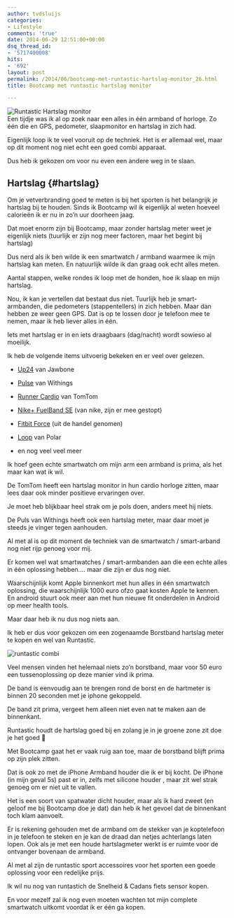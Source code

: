 ```yaml
---
author: tvdsluijs
categories:
- Lifestyle
comments: 'true'
date: 2014-06-29 12:51:00+00:00
dsq_thread_id:
- '5717400008'
hits:
- '692'
layout: post
permalink: /2014/06/bootcamp-met-runtastic-hartslag-monitor_26.html
title: Bootcamp met runtastic hartslag monitor

---
```

![Runtastic Hartslag monitor](https://vandersluijs.resultants-e.nl/2014/Jun/runtastic_heart_reate.jpg)  
Een tijdje was ik al op zoek naar een alles in één armband of horloge. Zo één die en GPS, pedometer, slaapmonitor en hartslag in zich had.

Eigenlijk loop ik te veel vooruit op de techniek. Het is er allemaal wel, maar op dit moment nog niet echt een goed combi apparaat.

Dus heb ik gekozen om voor nu even een andere weg in te slaan. 

## Hartslag {#hartslag}

Om je vetverbranding goed te meten is bij het sporten is het belangrijk je hartslag bij te houden. Sinds ik Bootcamp wil ik eigenlijk al weten hoeveel calorieën ik er nu in zo&#8217;n uur doorheen jaag.

Dat moet enorm zijn bij Bootcamp, maar zonder hartslag meter weet je eigenlijk niets (tuurlijk er zijn nog meer factoren, maar het begint bij hartslag)

Dus nerd als ik ben wilde ik een smartwatch / armband waarmee ik mijn hartslag kan meten. En natuurlijk wilde ik dan graag ook echt alles meten.

Aantal stappen, welke rondes ik loop met de honden, hoe ik slaap en mijn hartslag.

Nou, ik kan je vertellen dat bestaat dus niet. Tuurlijk heb je smart-armbanden, die pedometers (stappentellers) in zich hebben. Maar dan hebben ze weer geen GPS. Dat is op te lossen door je telefoon mee te nemen, maar ik heb liever alles in één.

Iets met hartslag er in en iets draagbaars (dag/nacht) wordt sowieso al moeilijk.

Ik heb de volgende items uitvoerig bekeken en er veel over gelezen.

</p> 

  * [Up24](https://jawbone.com/up) van Jawbone


  * [Pulse](http://www.withings.com/nl/withings-pulse.html) van Withings


  * [Runner Cardio](http://www.tomtom.com/nl_nl/products/your-sports/running/tomtom-runner-cardio-gps-watch/white/) van TomTom


  * [Nike+ FuelBand SE](http://www.nike.com/us/en_us/c/nikeplus-fuelband) (van nike, zijn er mee gestopt)


  * [Fitbit Force](https://www.fitbit.com) (uit de handel genomen)


  * [Loop](http://www.polarloop.com/nl/) van Polar


  * en nog veel veel meer
</ul> 

Ik hoef geen echte smartwatch om mijn arm een armband is prima, als het maar kan wat ik wil.

De TomTom heeft een hartslag monitor in hun cardio horloge zitten, maar lees daar ook minder positieve ervaringen over.

Je moet heb blijkbaar heel strak om je pols doen, anders meet hij niets.

De Puls van Withings heeft ook een hartslag meter, maar daar moet je steeds je vinger tegen aanhouden.

Al met al is op dit moment de techniek van de smartwatch / smart-arband nog niet rijp genoeg voor mij.

Er komen wel wat smartwatches / smart-armbanden aan die een echte alles in één oplossing hebben&#8230;. maar die zijn er dus nog niet.

Waarschijnlijk komt Apple binnenkort met hun alles in één smartwatch oplossing, die waarschijnlijk 1000 euro ofzo gaat kosten Apple te kennen. En android stuurt ook meer aan met hun nieuwe fit onderdelen in Android op meer health tools.

Maar daar heb ik nu dus nog niets aan.

Ik heb er dus voor gekozen om een zogenaamde Borstband hartslag meter te kopen en wel van Runtastic.

![runtastic combi](https://vandersluijs.resultants-e.nl/2014/Jun/runtastic_combo.jpg)

Veel mensen vinden het helemaal niets zo&#8217;n borstband, maar voor 50 euro een tussenoplossing op deze manier vind ik prima.

De band is eenvoudig aan te brengen rond de borst en de hartmeter is binnen 20 seconden met je iphone gekoppeld.

De band zit prima, vergeet hem alleen niet even nat te maken aan de binnenkant.

Runtastic houdt de hartslag goed bij en zolang je in je groene zone zit doe je het goed 🙂

Met Bootcamp gaat het er vaak ruig aan toe, maar de borstband blijft prima op zijn plek zitten.

Dat is ook zo met de iPhone Armband houder die ik er bij kocht. De iPhone (in mijn geval 5s) past er in, zelfs met silicone houder , maar zit wel strak genoeg om er niet uit te vallen.

Het is een soort van spatwater dicht houder, maar als ik hard zweet (en geloof me bij Bootcamp doe je dat) dan heb ik het gevoel dat de binnenkant toch klam aanvoelt. 

Er is rekening gehouden met de armband om de stekker van je koptelefoon in je telefoon te steken en je kan de draad dan netjes achterlangs laten lopen. Ook als je met een houde hartslagmeter werkt is er ruimte voor de ontvanger bovenaan de armband.

Al met al zijn de runtastic sport accessoires voor het sporten een goede oplossing voor een redelijke prijs.

Ik wil nu nog van runtastich de Snelheid & Cadans fiets sensor kopen.

En voor mezelf zal ik nog even moeten wachten tot mijn complete smartwatch uitkomt voordat ik er één ga kopen.